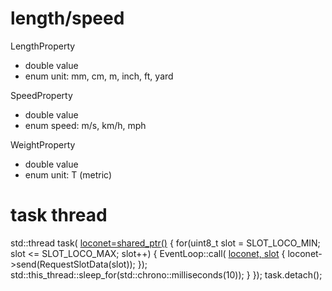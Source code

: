 # length/speed

LengthProperty
- double value
- enum unit: mm, cm, m, inch, ft, yard

SpeedProperty
- double value
- enum speed: m/s, km/h, mph

WeightProperty
- double value
- enum unit: T (metric)






# task thread

  std::thread task(
    [loconet=shared_ptr<LocoNet>()]()
    {
      for(uint8_t slot = SLOT_LOCO_MIN; slot <= SLOT_LOCO_MAX; slot++)
      {
        EventLoop::call(
          [loconet, slot]()
          {
            loconet->send(RequestSlotData(slot));
          });
        std::this_thread::sleep_for(std::chrono::milliseconds(10));
      }
    });
  task.detach();






